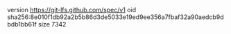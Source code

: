 version https://git-lfs.github.com/spec/v1
oid sha256:8e010f1db92a2b5b86d3de5033e19ed9ee356a7fbaf32a90aedcb9dbdb1bb61f
size 7342
